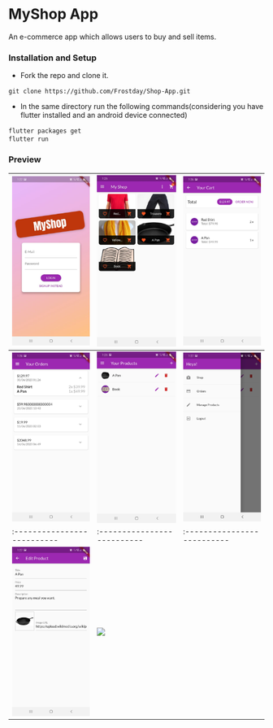 
# MyShop App
An e-commerce app which allows users to buy and sell items.

### Installation and Setup

* Fork the repo and clone it.
```
git clone https://github.com/Frostday/Shop-App.git
```
* In the same directory run the following commands(considering you have flutter installed and an android device connected)
```
flutter packages get
flutter run
```

### Preview

| ![](assets/images/9.jpeg) | ![](assets/images/1.jpeg) | ![](assets/images/2.jpeg) |
|:--------------------------|:--------------------------|:--------------------------|
| ![](assets/images/4.jpeg) | ![](assets/images/5.jpeg) | ![](assets/images/8.jpeg) |
|:--------------------------|:--------------------------|:--------------------------|
| ![](assets/images/7.jpeg) | ![](https://user-images.githubusercontent.com/64456168/116888247-d9679880-ac48-11eb-8e12-8968285ce098.jpeg)|               |
